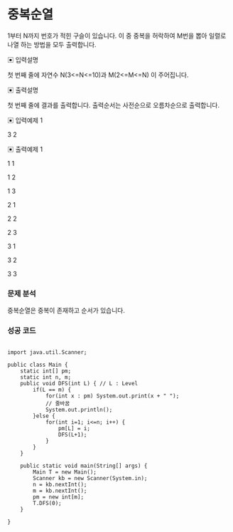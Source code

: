# 중복순열



1부터 N까지 번호가 적힌 구슬이 있습니다. 이 중 중복을 허락하여 M번을 뽑아 일렬로 나열 하는 방법을 모두 출력합니다.



▣ 입력설명

첫 번째 줄에 자연수 N(3<=N<=10)과 M(2<=M<=N) 이 주어집니다.



▣ 출력설명

첫 번째 줄에 결과를 출력합니다. 출력순서는 사전순으로 오름차순으로 출력합니다.



▣ 입력예제 1

3 2



▣ 출력예제 1

1 1

1 2

1 3

2 1

2 2

2 3

3 1

3 2

3 3



### **문제 분석**

중복순열은 중복이 존재하고 순서가 있습니다. 



### 성공 코드

```

import java.util.Scanner;

public class Main {
	static int[] pm;
	static int n, m;
	public void DFS(int L) { // L : Level
		if(L == m) {
			for(int x : pm) System.out.print(x + " ");
			// 줄바꿈
			System.out.println();
		}else {
			for(int i=1; i<=n; i++) { 
				pm[L] = i;
				DFS(L+1);
			}
		}
	}

	public static void main(String[] args) { 
		Main T = new Main();
		Scanner kb = new Scanner(System.in);
		n = kb.nextInt();  
		m = kb.nextInt(); 
		pm = new int[m];
		T.DFS(0);		
	}

}
```

